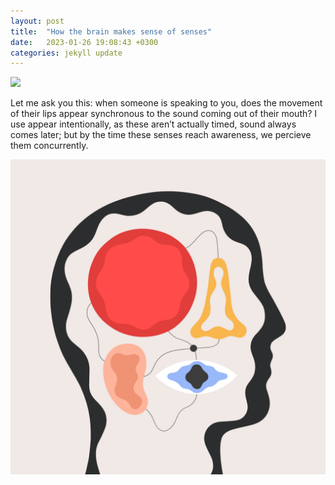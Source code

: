 ```yaml
---
layout: post
title:  "How the brain makes sense of senses"
date:   2023-01-26 19:08:43 +0300
categories: jekyll update
---
```


![](/images/)

Let me ask you this: when someone is speaking to you, does the movement of their lips appear synchronous to the sound coming out of their mouth? I use appear intentionally, as these aren’t actually timed, sound always comes later; but by the time these senses reach awareness, we percieve them concurrently.

![senses](/images/sensesart.png)
